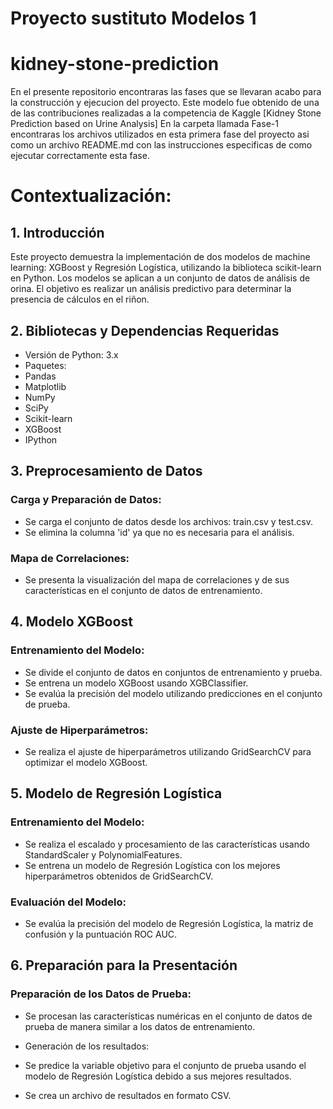 # Proyecto sustituto Modelos 1
# kidney-stone-prediction

En el presente repositorio encontraras las fases que se llevaran acabo para la construcción y ejecucion del proyecto.
Este modelo fue obtenido de una de las contribuciones realizadas a la competencia de Kaggle [Kidney Stone Prediction based on Urine Analysis]
En la carpeta llamada Fase-1 encontraras los archivos utilizados en esta primera fase del proyecto asi como un archivo README.md con las instrucciones especificas de como ejecutar correctamente esta fase.

# **Contextualización:**

## **1. Introducción**
Este proyecto demuestra la implementación de dos modelos de machine learning: XGBoost y Regresión Logística, utilizando la biblioteca scikit-learn en Python. Los modelos se aplican a un conjunto de datos de análisis de orina. El objetivo es realizar un análisis predictivo para determinar la presencia de cálculos en el riñon.

## **2. Bibliotecas y Dependencias Requeridas**
- Versión de Python: 3.x
- Paquetes:
- Pandas 
- Matplotlib 
- NumPy 
- SciPy
- Scikit-learn
- XGBoost
- IPython

## **3. Preprocesamiento de Datos**

### **Carga y Preparación de Datos:**

- Se carga el conjunto de datos desde los archivos: train.csv y test.csv.
- Se elimina la columna 'id' ya que no es necesaria para el análisis.

### **Mapa de Correlaciones:**

- Se presenta la visualización  del mapa de correlaciones y de sus características en el conjunto de datos de entrenamiento.

## **4. Modelo XGBoost**

### **Entrenamiento del Modelo:**

- Se divide el conjunto de datos en conjuntos de entrenamiento y prueba.
- Se entrena un modelo XGBoost usando XGBClassifier.
- Se evalúa la precisión del modelo utilizando predicciones en el conjunto de prueba.

### **Ajuste de Hiperparámetros:**

- Se realiza el ajuste de hiperparámetros utilizando GridSearchCV para optimizar el modelo XGBoost.

## **5. Modelo de Regresión Logística**

### **Entrenamiento del Modelo:**

- Se realiza el escalado y procesamiento de las características usando StandardScaler y PolynomialFeatures.
- Se entrena un modelo de Regresión Logística con los mejores hiperparámetros obtenidos de GridSearchCV.

### **Evaluación del Modelo:**

- Se evalúa la precisión del modelo de Regresión Logística, la matriz de confusión y la puntuación ROC AUC.

## **6. Preparación para la Presentación**

### **Preparación de los Datos de Prueba:**

- Se procesan las características numéricas en el conjunto de datos de prueba de manera similar a los datos de entrenamiento.

- Generación de los resultados:

- Se predice la variable objetivo para el conjunto de prueba usando el modelo de Regresión Logística debido a sus mejores resultados.
- Se crea un archivo de resultados en formato CSV.
